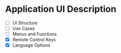 # Application UI Description
- [ ] UI Structure
- [ ] Use Cases
- [ ] Menus and Functions
- [X] Remote Control Keys
- [X] Language Options
